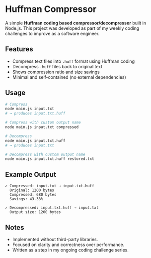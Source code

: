 # Huffman Compressor

A simple **Huffman coding based compressor/decompressor** built in Node.js.
This project was developed as part of my weekly coding challenges to improve as a software engineer.

## Features

* Compress text files into `.huff` format using Huffman coding
* Decompress `.huff` files back to original text
* Shows compression ratio and size savings
* Minimal and self-contained (no external dependencies)

## Usage

```bash
# Compress
node main.js input.txt
# → produces input.txt.huff

# Compress with custom output name
node main.js input.txt compressed

# Decompress
node main.js input.txt.huff
# → produces input.txt

# Decompress with custom output name
node main.js input.txt.huff restored.txt
```

## Example Output

```
✓ Compressed: input.txt → input.txt.huff
  Original: 1200 bytes
  Compressed: 680 bytes
  Savings: 43.33%

✓ Decompressed: input.txt.huff → input.txt
  Output size: 1200 bytes
```

## Notes

* Implemented without third-party libraries.
* Focused on clarity and correctness over performance.
* Written as a step in my ongoing coding challenge series.
